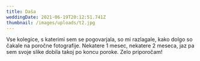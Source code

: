 ```yaml
---
title: Daša
weddingDate: 2021-06-19T20:12:51.741Z
thumbnail: /images/uploads/t2.jpg
---
```

Vse kolegice, s katerimi sem se pogovarjala, so mi razlagale, kako dolgo so čakale na poročne fotografije. Nekatere 1 mesec, nekatere 2 meseca, jaz pa sem svoje slike dobila takoj po koncu poroke. Zelo priporočam!